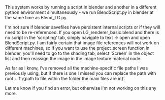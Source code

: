 This system works by running a script in blender and another in a different python environment simultaneously - we run BlendScript.py in blender at the same time as Blend_LG.py.

I'm not sure if blender savefiles have persistent internal scripts or if they will need to be re-referenced. If you open LG_renderer_basic.blend and there is no script in the 'scripting' tab, simply navigate to text -> open and open BlendScript.py.
I am fairly certain that image file references will not work on different machines, so if you want to use the project_screen function in blender, you'll need to go to the shading tab, select 'Screen' in the object list and then reassign the image in the image texture material node.

As far as I know, I've removed all the machine-specific file paths I was previously using, but if there is one I missed you can replace the path with root + f'\\{path to file within the folder the main files are in}'.

Let me know if you find an error, but otherwise I'm not working on this any more.

